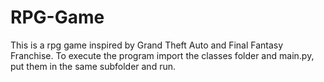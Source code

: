 # RPG-Game
This is a rpg game inspired by Grand Theft Auto and Final Fantasy Franchise. To execute the program import the classes folder and main.py, put them in the same subfolder and run.
